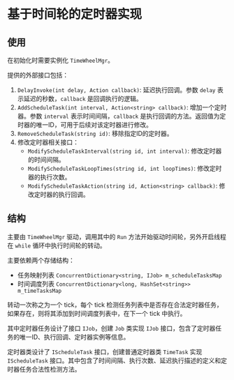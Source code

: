 # 基于时间轮的定时器实现

## 使用

在初始化时需要实例化 `TimeWheelMgr`。

提供的外部接口包括：

1. `DelayInvoke(int delay, Action callback)`: 延迟执行回调。参数 `delay` 表示延迟的秒数，`callback` 是回调执行的逻辑。
2. `AddScheduleTask(int interval, Action<string> callback)`: 增加一个定时器。参数 `interval` 表示时间间隔，`callback` 是执行回调的方法。返回值为定时器的唯一ID，可用于后续对该定时器进行修改。
3. `RemoveScheduleTask(string id)`: 移除指定ID的定时器。
4. 修改定时器相关接口：
   - `ModifyScheduleTaskInterval(string id, int interval)`: 修改定时器的时间间隔。
   - `ModifyScheduleTaskLoopTimes(string id, int loopTimes)`: 修改定时器的执行次数。
   - `ModifyScheduleTaskAction(string id, Action<string> callback)`: 修改定时器的执行回调。

## 结构

主要由 `TimeWheelMgr` 驱动，调用其中的 `Run` 方法开始驱动时间轮，另外开启线程在 `while` 循环中执行时间轮的转动。

主要依赖两个存储结构：

- 任务映射列表 `ConcurrentDictionary<string, IJob> m_scheduleTasksMap`
- 时间调度列表 `ConcurrentDictionary<long, HashSet<string>> m_timeTasksMap`

转动一次称之为一个 tick，每个 tick 检测任务列表中是否存在合法定时器任务，如果存在，则将其添加到时间调度列表中，在下一个 tick 中执行。

其中定时器任务设计了接口 `IJob`，创建 `Job` 类实现 `IJob` 接口，包含了定时器任务的唯一ID、执行回调、定时器实例等信息。

定时器类设计了 `IScheduleTask` 接口，创建普通定时器类 `TimeTask` 实现 `IScheduleTask` 接口。其中包含了时间间隔、执行次数、延迟执行描述的定义和定时器任务合法性检测方法。
